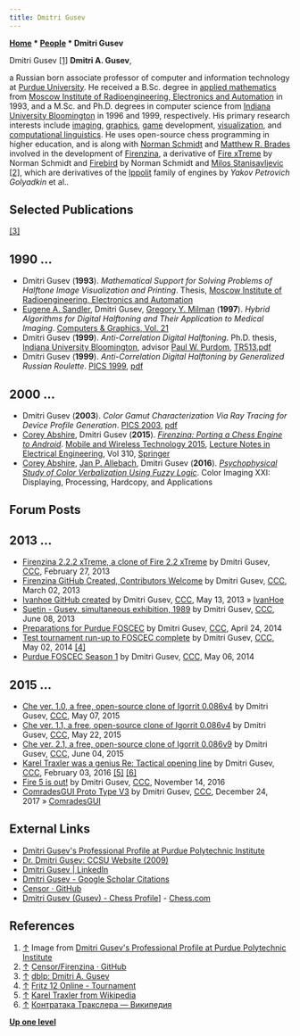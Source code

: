 ```yaml
---
title: Dmitri Gusev
---
```

**[Home](Home "Home") * [People](People "People") * Dmitri Gusev**

[](https://tech.purdue.edu/profile/dgusev) Dmitri Gusev <a id="cite-note-1" href="#cite-ref-1">[1]</a>
**Dmitri A. Gusev**,

a Russian born associate professor of computer and information technology at [Purdue University](https://en.wikipedia.org/wiki/Purdue_University).
He received a B.Sc. degree in [applied mathematics](https://en.wikipedia.org/wiki/Applied_mathematics) from [Moscow Institute of Radioengineering, Electronics and Automation](https://en.wikipedia.org/wiki/Moscow_State_Institute_of_Radio_Engineering,_Electronics_and_Automation) in 1993, and a M.Sc. and Ph.D. degrees in computer science from [Indiana University Bloomington](https://en.wikipedia.org/wiki/Indiana_University_Bloomington) in 1996 and 1999, respectively.
His primary research interests include [imaging](https://en.wikipedia.org/wiki/Digital_imaging), [graphics](Graphics_Programming "Graphics Programming"), [game](Games "Games") development, [visualization](https://en.wikipedia.org/wiki/Visualization), and [computational linguistics](https://en.wikipedia.org/wiki/Computational_linguistics).
He uses open-source chess programming in higher education, and is along with [Norman Schmidt](Norman_Schmidt "Norman Schmidt") and [Matthew R. Brades](Matthew_R._Brades "Matthew R. Brades") involved in the development of [Firenzina](Firenzina "Firenzina"), a derivative of [Fire xTreme](Fire "Fire") by Norman Schmidt and [Firebird](Fire "Fire") by Norman Schmidt and [Milos Stanisavljevic](Milos_Stanisavljevic "Milos Stanisavljevic") <a id="cite-note-2" href="#cite-ref-2">[2]</a>, which are derivatives of the [Ippolit](Ippolit "Ippolit") family of engines by *Yakov Petrovich Golyadkin* et al..

## Selected Publications

<a id="cite-note-3" href="#cite-ref-3">[3]</a>

## 1990 ...

- Dmitri Gusev (**1993**). *Mathematical Support for Solving Problems of Halftone Image Visualization and Printing*. Thesis, [Moscow Institute of Radioengineering, Electronics and Automation](https://en.wikipedia.org/wiki/Moscow_State_Institute_of_Radio_Engineering,_Electronics_and_Automation)
- [Eugene A. Sandler](https://dblp.uni-trier.de/pers/hd/s/Sandler:Eugene_A=), Dmitri Gusev, [Gregory Y. Milman](https://dblp.uni-trier.de/pers/hd/m/Milman:Gregory_Y=) (**1997**). *Hybrid Algorithms for Digital Halftoning and Their Application to Medical Imaging*. [Computers & Graphics, Vol. 21](https://dblp.uni-trier.de/db/journals/cg/cg21.html)
- Dmitri Gusev (**1999**). *Anti-Correlation Digital Halftoning*. Ph.D. thesis, [Indiana University Bloomington](https://de.wikipedia.org/wiki/Indiana_University_Bloomington), advisor [Paul W. Purdom](Paul_W._Purdom "Paul W. Purdom"), [TR513.pdf](https://www.cs.indiana.edu/ftp/techreports/TR513.pdf)
- Dmitri Gusev (**1999**). *Anti-Correlation Digital Halftoning by Generalized Russian Roulette*. [PICS 1999](https://dblp.uni-trier.de/db/conf/pics/pics1999.html), [pdf](https://www.imaging.org/site/PDFS/Papers/1999/PICS-0-42/1054.pdf)

## 2000 ...

- Dmitri Gusev (**2003**). *Color Gamut Characterization Via Ray Tracing for Device Profile Generation*. [PICS 2003](https://dblp.uni-trier.de/db/conf/pics/pics2003.html), [pdf](https://www.imaging.org/site/PDFS/Papers/2003/PICS-0-287/8556.pdf)
- [Corey Abshire](index.php?title=Corey_Abshire&action=edit&redlink=1 "Corey Abshire (page does not exist)"), Dmitri Gusev (**2015**). *[Firenzina: Porting a Chess Engine to Android](https://link.springer.com/chapter/10.1007/978-3-662-47669-7_19)*. [Mobile and Wireless Technology 2015](https://link.springer.com/book/10.1007/978-3-662-47669-7), [Lecture Notes in Electrical Engineering](https://link.springer.com/bookseries/7818), Vol 310, [Springer](https://en.wikipedia.org/wiki/Springer_Science%2BBusiness_Media)
- [Corey Abshire](index.php?title=Corey_Abshire&action=edit&redlink=1 "Corey Abshire (page does not exist)"), [Jan P. Allebach](https://engineering.purdue.edu/~allebach/), Dmitri Gusev (**2016**). *[Psychophysical Study of Color Verbalization Using Fuzzy Logic](https://www.ingentaconnect.com/contentone/ist/ei/2016/00002016/00000020/art00033;jsessionid=4j3gbfojdss9h.x-ic-live-02)*. Color Imaging XXI: Displaying, Processing, Hardcopy, and Applications

## Forum Posts

## 2013 ...

- [Firenzina 2.2.2 xTreme, a clone of Fire 2.2 xTreme](http://www.talkchess.com/forum/viewtopic.php?t=47343) by Dmitri Gusev, [CCC](CCC "CCC"), February 27, 2013
- [Firenzina GitHub Created, Contributors Welcome](http://www.talkchess.com/forum/viewtopic.php?t=47383) by Dmitri Gusev, [CCC](CCC "CCC"), March 02, 2013
- [Ivanhoe GitHub created](http://www.talkchess.com/forum3/viewtopic.php?t=47990) by Dmitri Gusev, [CCC](CCC "CCC"), May 13, 2013 » [IvanHoe](IvanHoe "IvanHoe")
- [Suetin - Gusev, simultaneous exhibition, 1989](http://www.talkchess.com/forum/viewtopic.php?t=48229) by Dmitri Gusev, [CCC](CCC "CCC"), June 08, 2013
- [Preparations for Purdue FOSCEC](http://www.talkchess.com/forum/viewtopic.php?t=52111) by Dmitri Gusev, [CCC](CCC "CCC"), April 24, 2014
- [Test tournament run-up to FOSCEC complete](http://www.talkchess.com/forum/viewtopic.php?t=52199) by Dmitri Gusev, [CCC](CCC "CCC"), May 02, 2014 <a id="cite-note-4" href="#cite-ref-4">[4]</a>
- [Purdue FOSCEC Season 1](http://www.talkchess.com/forum/viewtopic.php?t=52240) by Dmitri Gusev, [CCC](CCC "CCC"), May 06, 2014

## 2015 ...

- [Che ver. 1.0, a free, open-source clone of Igorrit 0.086v4](http://www.talkchess.com/forum/viewtopic.php?t=56278) by Dmitri Gusev, [CCC](CCC "CCC"), May 07, 2015
- [Che ver. 1.1, a free, open-source clone of Igorrit 0.086v4](http://www.talkchess.com/forum/viewtopic.php?t=56448) by Dmitri Gusev, [CCC](CCC "CCC"), May 22, 2015
- [Che ver. 2.1, a free, open-source clone of Igorrit 0.086v9](http://www.talkchess.com/forum/viewtopic.php?t=56590) by Dmitri Gusev, [CCC](CCC "CCC"), June 04, 2015
- [Karel Traxler was a genius Re: Tactical opening line](http://www.talkchess.com/forum3/viewtopic.php?f=2&t=48957&start=12) by Dmitri Gusev, [CCC](CCC "CCC"), February 03, 2016 <a id="cite-note-5" href="#cite-ref-5">[5]</a> <a id="cite-note-6" href="#cite-ref-6">[6]</a>
- [Fire 5 is out!](http://www.talkchess.com/forum3/viewtopic.php?f=2&t=62127) by Dmitri Gusev, [CCC](CCC "CCC"), November 14, 2016
- [ComradesGUI Proto Type V3](http://www.talkchess.com/forum3/viewtopic.php?f=2&t=66115) by Dmitri Gusev, [CCC](CCC "CCC"), December 24, 2017 » [ComradesGUI](index.php?title=ComradesGUI&action=edit&redlink=1 "ComradesGUI (page does not exist)")

## External Links

- [Dmitri Gusev's Professional Profile at Purdue Polytechnic Institute](https://tech.purdue.edu/profile/dgusev)
- [Dr. Dmitri Gusev: CCSU Website (2009)](http://www.cs.ccsu.edu/people/Gusev.html)
- [Dmitri Gusev | LinkedIn](https://www.linkedin.com/pub/dmitri-gusev/4/2bb/401)
- [Dmitri Gusev - Google Scholar Citations](http://scholar.google.com/citations?user=wlRIKmsAAAAJ&hl=en)
- [Censor · GitHub](https://github.com/Censor)
- [Dmitri Gusev (Gusev) - Chess Profile](https://www.chess.com/member/gusev)\] - [Chess.com](index.php?title=Chess.com&action=edit&redlink=1 "Chess.com (page does not exist)")

## References

1. <a id="cite-ref-1" href="#cite-note-1">↑</a> Image from [Dmitri Gusev's Professional Profile at Purdue Polytechnic Institute](https://tech.purdue.edu/profile/dgusev)
1. <a id="cite-ref-2" href="#cite-note-2">↑</a> [Censor/Firenzina · GitHub](https://github.com/Censor/Firenzina)
1. <a id="cite-ref-3" href="#cite-note-3">↑</a> [dblp: Dmitri A. Gusev](https://dblp.uni-trier.de/pers/hd/g/Gusev:Dmitri_A=)
1. <a id="cite-ref-4" href="#cite-note-4">↑</a> [Fritz 12 Online - Tournament](http://www.foscec.org/test/index.htm)
1. <a id="cite-ref-5" href="#cite-note-5">↑</a> [Karel Traxler from Wikipedia](https://en.wikipedia.org/wiki/Karel_Traxler)
1. <a id="cite-ref-6" href="#cite-note-6">↑</a> [Контратака Тракслера — Википедия](https://ru.wikipedia.org/wiki/%D0%9A%D0%BE%D0%BD%D1%82%D1%80%D0%B0%D1%82%D0%B0%D0%BA%D0%B0_%D0%A2%D1%80%D0%B0%D0%BA%D1%81%D0%BB%D0%B5%D1%80%D0%B0)

**[Up one level](People "People")**

